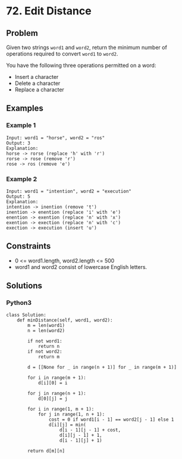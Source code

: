 # 72. Edit Distance

## Problem

Given two strings `word1` and `word2`, return the minimum number of operations required to convert `word1` to `word2`.

You have the following three operations permitted on a word:

  * Insert a character
  * Delete a character
  * Replace a character

## Examples

### Example 1

```
Input: word1 = "horse", word2 = "ros"
Output: 3
Explanation: 
horse -> rorse (replace 'h' with 'r')
rorse -> rose (remove 'r')
rose -> ros (remove 'e')
```

### Example 2

```
Input: word1 = "intention", word2 = "execution"
Output: 5
Explanation: 
intention -> inention (remove 't')
inention -> enention (replace 'i' with 'e')
enention -> exention (replace 'n' with 'x')
exention -> exection (replace 'n' with 'c')
exection -> execution (insert 'u')
```

## Constraints

* 0 <= word1.length, word2.length <= 500
* word1 and word2 consist of lowercase English letters.

## Solutions

### Python3

```
class Solution:
    def minDistance(self, word1, word2):
        m = len(word1)
        n = len(word2)

        if not word1:
            return n
        if not word2:
            return m

        d = [[None for _ in range(n + 1)] for _ in range(m + 1)]

        for i in range(m + 1):
            d[i][0] = i

        for j in range(n + 1):
            d[0][j] = j

        for i in range(1, m + 1):
            for j in range(1, n + 1):
                cost = 0 if word1[i - 1] == word2[j - 1] else 1
                d[i][j] = min(
                    d[i - 1][j - 1] + cost,
                    d[i][j - 1] + 1,
                    d[i - 1][j] + 1)

        return d[m][n]
```
